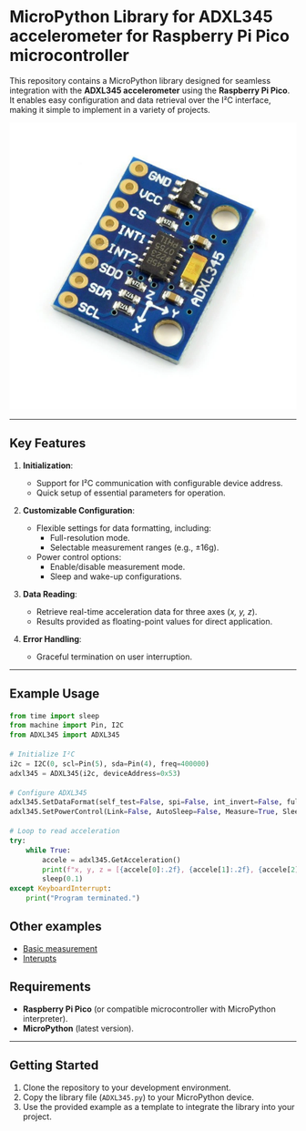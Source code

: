 # MicroPython Library for ADXL345 accelerometer for Raspberry Pi Pico microcontroller

This repository contains a MicroPython library designed for seamless integration with the **ADXL345 accelerometer** using the **Raspberry Pi Pico**. It enables easy configuration and data retrieval over the I²C interface, making it simple to implement in a variety of projects.

![alt text](documents/ADXl.png)

---

## Key Features
1. **Initialization**:
   - Support for I²C communication with configurable device address.
   - Quick setup of essential parameters for operation.

2. **Customizable Configuration**:
   - Flexible settings for data formatting, including:
     - Full-resolution mode.
     - Selectable measurement ranges (e.g., ±16g).
   - Power control options:
     - Enable/disable measurement mode.
     - Sleep and wake-up configurations.

3. **Data Reading**:
   - Retrieve real-time acceleration data for three axes (*x, y, z*).
   - Results provided as floating-point values for direct application.

4. **Error Handling**:
   - Graceful termination on user interruption.

---

## Example Usage
```python
from time import sleep
from machine import Pin, I2C
from ADXL345 import ADXL345

# Initialize I²C
i2c = I2C(0, scl=Pin(5), sda=Pin(4), freq=400000) 
adxl345 = ADXL345(i2c, deviceAddress=0x53)

# Configure ADXL345
adxl345.SetDataFormat(self_test=False, spi=False, int_invert=False, full_res=True, justify=False, range=16)
adxl345.SetPowerControl(Link=False, AutoSleep=False, Measure=True, Sleep=False, WakeUp=8)

# Loop to read acceleration
try:
    while True:
        accele = adxl345.GetAcceleration()
        print(f"x, y, z = [{accele[0]:.2f}, {accele[1]:.2f}, {accele[2]:.2f}]")
        sleep(0.1)
except KeyboardInterrupt:
    print("Program terminated.")
```
## Other examples
- [Basic measurement](ADXL345/examples/measurement.py)
- [Interupts](ADXL345/examples/interupt.py)

## Requirements
- **Raspberry Pi Pico** (or compatible microcontroller with MicroPython interpreter).
- **MicroPython** (latest version).

---

## Getting Started
1. Clone the repository to your development environment.
2. Copy the library file (`ADXL345.py`) to your MicroPython device.
3. Use the provided example as a template to integrate the library into your project.